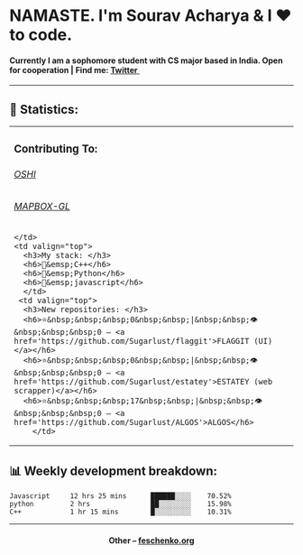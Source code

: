 
<h1>NAMASTE. I'm Sourav Acharya & I ❤️ to code.</h1>
<h4>Currently I am a sophomore student with CS major based in India. Open for cooperation | Find me: <a href="https://twitter.com/SouravA05117721">Twitter <img src="https://camo.githubusercontent.com/9bbddae7e626bda73c943e06b4568a7a02e193b4/68747470733a2f2f6564656e742e6769746875622e696f2f537570657254696e7949636f6e732f696d616765732f7376672f747769747465722e737667" width="10"></a></h4>
<hr>
<h2>📝 Statistics: </h2>
<table>
  <tr>
    <td valign="top">
      <h3>Contributing To: </h3>
      <h6><a href='https://github.com/Sugarlust/oshi'>OSHI</a></h6>
      <h6><a href='https://github.com/Sugarlust/mapbox-gl-js'>MAPBOX-GL</a></h6>
 
    </td>
    <td valign="top">
      <h3>My stack: </h3>
      <h6>📔&emsp;C++</h6>
      <h6>📗&emsp;Python</h6>
      <h6>📘&emsp;javascript</h6>
      </td>
     <td valign="top">
      <h3>New repositories: </h3>
      <h6>⭐️&nbsp;&nbsp;&nbsp;0&nbsp;&nbsp;|&nbsp;&nbsp;👁&nbsp;&nbsp;&nbsp;0 – <a href='https://github.com/Sugarlust/flaggit'>FLAGGIT (UI)</a></h6> 
      <h6>⭐️&nbsp;&nbsp;&nbsp;0&nbsp;&nbsp;|&nbsp;&nbsp;👁&nbsp;&nbsp;&nbsp;0 – <a href='https://github.com/Sugarlust/estatey'>ESTATEY (web scrapper)</a></h6> 
      <h6>⭐️&nbsp;&nbsp;&nbsp;17&nbsp;&nbsp;|&nbsp;&nbsp;👁&nbsp;&nbsp;&nbsp;0 – <a href='https://github.com/Sugarlust/ALGOS'>ALGOS</h6> 
        </td>
  </tr>
</table>
<h2>📊 Weekly development breakdown: </h2>


```text
Javascript     12 hrs 25 mins      ██████░░░░    70.52%
python         2 hrs               ██░░░░░░░░    15.98%
C++            1 hr 15 mins        █░░░░░░░░░    10.31%
```



<hr>
<h4 align="center">Other – <a href='http://feschenko.org' target="_blank">feschenko.org</a><h4>
    
